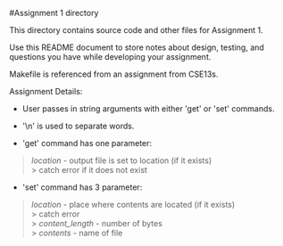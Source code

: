 #Assignment 1 directory

This directory contains source code and other files for Assignment 1.

Use this README document to store notes about design, testing, and
questions you have while developing your assignment.



Makefile is referenced from an assignment from CSE13s.  

Assignment Details:  

- User passes in string arguments with either 'get' or 'set' commands.  
- '\n' is used to separate words.  

- 'get' command has one parameter:  
> *location* - output file is set to location (if it exists)  
    > catch error if it does not exist  

- 'set' command has 3 parameter:  
> *location* - place where contents are located (if it exists)  
    > catch error  
    > *content_length* -  number of bytes  
    > *contents* - name of file  